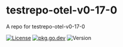 # testrepo-otel-v0-17-0

A repo for testrepo-otel-v0-17-0

[![License](https://img.shields.io/github/license/seankhliao/testrepo-otel-v0-17-0.svg?style=flat-square)](LICENSE)
[![pkg.go.dev](http://img.shields.io/badge/godoc-reference-blue.svg?style=flat-square)](https://pkg.go.dev/go.seankhliao.com/testrepo-otel-v0-17-0)
![Version](https://img.shields.io/github/v/tag/seankhliao/testrepo-otel-v0-17-0?sort=semver&style=flat-square)
